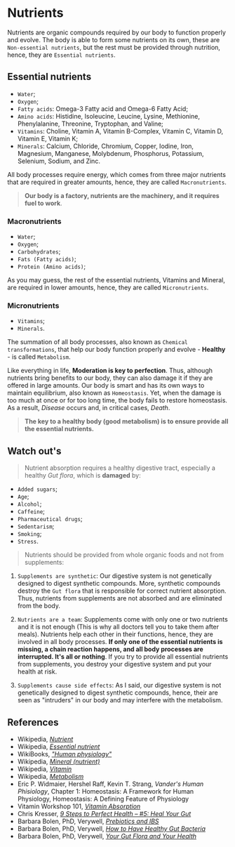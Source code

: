 # Nutrients
Nutrients are organic compounds required by our body to function properly and evolve. The body is able to form some nutrients on its own, these are `Non-essential nutrients`, but the rest must be provided through nutrition, hence, they are `Essential nutrients`.

## Essential nutrients
- `Water`;
- `Oxygen`;
- `Fatty acids`: Omega-3 Fatty acid and Omega-6 Fatty Acid;
- `Amino acids`: Histidine, Isoleucine, Leucine, Lysine, Methionine, Phenylalanine, Threonine, Tryptophan, and Valine;
- `Vitamins`: Choline, Vitamin A, Vitamin B-Complex, Vitamin C, Vitamin D, Vitamin E, Vitamin K;
- `Minerals`: Calcium, Chloride, Chromium, Copper, Iodine, Iron, Magnesium, Manganese, Molybdenum, Phosphorus, Potassium, Selenium, Sodium, and Zinc.

All body processes require energy, which comes from three major nutrients that are required in greater amounts, hence, they are called `Macronutrients`.

> __Our body is a factory, nutrients are the machinery, and it requires fuel to work__.

### Macronutrients
- `Water`;
- `Oxygen`;
- `Carbohydrates`;
- `Fats (Fatty acids)`;
- `Protein (Amino acids)`;

As you may guess, the rest of the essential nutrients, Vitamins and Mineral, are required in lower amounts, hence, they are called `Micronutrients`.

### Micronutrients
- `Vitamins`;
- `Minerals`.

The summation of all body processes, also known as `Chemical transformations`, that help our body function properly and evolve - __Healthy__ - is called `Metabolism`.

Like everything in life, __Moderation is key to perfection__. Thus, although nutrients bring benefits to our body, they can also damage it if they are offered in large amounts. 
Our body is smart and has its own ways to maintain equilibrium, also known as `Homeostasis`. Yet, when the damage is too much at once or for too long time, the body fails to restore homeostasis. As a result, _Disease_ occurs and, in critical cases, _Death_.

> __The key to a healthy body (good metabolism) is to ensure provide all the essential nutrients.__

## Watch out's

> Nutrient absorption requires a healthy digestive tract, especially a healthy _Gut flora_, which is __damaged__ by:
- `Added sugars`;
- `Age`;
- `Alcohol`;
- `Caffeine`;
- `Pharmaceutical drugs`;
- `Sedentarism`;
- `Smoking`;
- `Stress`.

 > Nutrients should be provided from whole organic foods and not from supplements:
1. `Supplements are synthetic`: Our digestive system is not genetically designed to digest synthetic compounds. More, synthetic compounds destroy the `Gut flora` that is responsible for correct nutrient absorption. Thus, nutrients from supplements are not absorbed and are eliminated from the body.

2. `Nutrients are a team`: Supplements come with only one or two nutrients and it is not enough (This is why all doctors tell you to take them after meals). Nutrients help each other in their functions, hence, they are involved in all body processes. __If only one of the essential nutrients is missing, a chain reaction happens, and all body processes are interrupted. It's all or nothing__. If you try to provide all essential nutrients from supplements, you destroy your digestive system and put your health at risk.

3. `Supplements cause side effects`: As I said, our digestive system is not genetically designed to digest synthetic compounds, hence, their are seen as "intruders" in our body and may interfere with the metabolism.

## References
- Wikipedia, [_Nutrient_](https://en.wikipedia.org/wiki/Nutrient)
- Wikipedia, [_Essential nutrient_](https://en.wikipedia.org/wiki/Essential_nutrient)
- WikiBooks, [_"Human physiology"_](https://en.wikibooks.org/wiki/Human_Physiology/Nutrition)
- Wikipedia, [_Mineral (nutrient)_](https://en.wikipedia.org/wiki/Mineral_%28nutrient%29)
- Wikipedia, [_Vitamin_](https://en.wikipedia.org/wiki/Vitamin)
- Wikipedia, [_Metabolism_](https://en.wikipedia.org/wiki/Metabolism)
- Eric P. Widmaier, Hershel Raff, Kevin T. Strang, _Vander's Human Phisiology_, Chapter 1: Homeostasis: A Framework for Human Physiology, Homeostasis: A Defining Feature of Physiology
- Vitamin Workshop 101, [_Vitamin Absorption_](http://www.vitaminworkshop.com/vitamin-absorption/2010/5/9/vitamin-absorption.html)
- Chris Kresser, [_9 Steps to Perfect Health – #5: Heal Your Gut_](https://chriskresser.com/9-steps-to-perfect-health-5-heal-your-digestive-system)
- Barbara Bolen, PhD, Verywell, [_Prebiotics and IBS_](https://www.verywell.com/prebiotics-and-ibs-1944748)
- Barbara Bolen, PhD, Verywell, [_How to Have Healthy Gut Bacteria_](https://www.verywell.com/how-to-have-healthy-digestive-system-bacteria-1945326)
- Barbara Bolen, PhD, Verywell, [_Your Gut Flora and Your Health_](https://www.verywell.com/what-are-your-digestive-system-flora-1944914)
